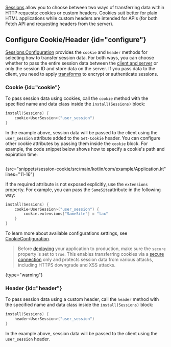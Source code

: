 [//]: # (title: Cookie/Header)

[Sessions](sessions.md) allow you to choose between two ways of transferring data within HTTP requests: cookies or custom headers. Cookies suit better for plain HTML applications while custom headers are intended for APIs (for both Fetch API and requesting headers from the server).


## Configure Cookie/Header {id="configure"}
[Sessions.Configuration](https://api.ktor.io/ktor-server/ktor-server-core/ktor-server-core/io.ktor.sessions/-sessions/-configuration/index.html) provides the `cookie` and `header` methods for selecting how to transfer session data. For both ways, you can choose whether to pass the entire session data between the [client and server](client_server.md) or only the session ID and store data on the server. If you pass data to the client, you need to apply [transforms](transformers.md) to encrypt or authenticate sessions.


### Cookie {id="cookie"}
To pass session data using cookies, call the `cookie` method with the specified name and data class inside the `install(Sessions)` block:
```kotlin
install(Sessions) {
    cookie<UserSession>("user_session")
}
```
In the example above, session data will be passed to the client using the `user_session` attribute added to the `Set-Cookie` header. You can configure other cookie attributes by passing them inside the `cookie` block. For example, the code snippet below shows how to specify a cookie's path and expiration time:

```kotlin
```
{src="snippets/session-cookie/src/main/kotlin/com/example/Application.kt" lines="11-16"}

If the required attribute is not exposed explicitly, use the `extensions` property. For example, you can pass the `SameSite`attribute in the following way:
```kotlin
install(Sessions) {
    cookie<UserSession>("user_session") {
        cookie.extensions["SameSite"] = "lax"
    }
}
```
To learn more about available configurations settings, see [CookieConfiguration](https://api.ktor.io/ktor-server/ktor-server-core/ktor-server-core/io.ktor.sessions/-cookie-configuration/index.html).

> Before [deploying](deploy.md) your application to production, make sure the `secure` property is set to `true`. This enables transferring cookies via a [secure connection](ssl.md) only and protects session data from various attacks, including HTTPS downgrade and XSS attacks.
>
{type="warning"}


### Header {id="header"}
To pass session data using a custom header, call the `header` method with the specified name and data class inside the `install(Sessions)` block:
```kotlin
install(Sessions) {
    header<UserSession>("user_session")
}
```
In the example above, session data will be passed to the client using the `user_session` header. 